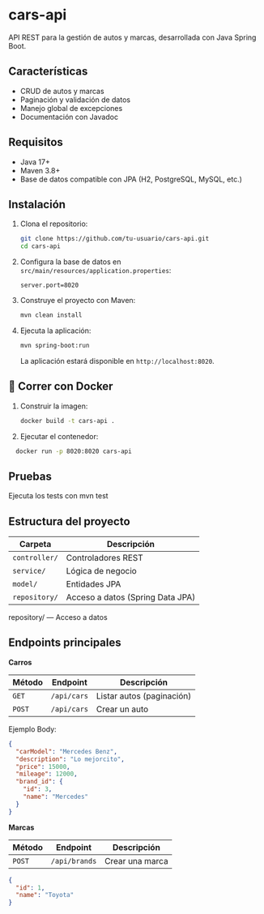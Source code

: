 # cars-api

API REST para la gestión de autos y marcas, desarrollada con Java Spring Boot.

## Características

- CRUD de autos y marcas
- Paginación y validación de datos
- Manejo global de excepciones
- Documentación con Javadoc

## Requisitos

- Java 17+
- Maven 3.8+
- Base de datos compatible con JPA (H2, PostgreSQL, MySQL, etc.)

## Instalación

1. Clona el repositorio:
   ```bash
   git clone https://github.com/tu-usuario/cars-api.git
   cd cars-api
   
2. Configura la base de datos en `src/main/resources/application.properties`:
   ```properties
   server.port=8020
   
3. Construye el proyecto con Maven:
   ```bash
   mvn clean install
4. Ejecuta la aplicación:
   ```bash
   mvn spring-boot:run
   ```
    La aplicación estará disponible en `http://localhost:8020`.
   
## 🐳 Correr con Docker

1. Construir la imagen:
   ```bash
   docker build -t cars-api .
2. Ejecutar el contenedor:
 ```bash  
   docker run -p 8020:8020 cars-api
 ```

## Pruebas
Ejecuta los tests con
mvn test

## Estructura del proyecto

| Carpeta       | Descripción                     |
|---------------|---------------------------------|
| `controller/` | Controladores REST              |
| `service/`    | Lógica de negocio               |
| `model/`      | Entidades JPA                   |
| `repository/` | Acceso a datos (Spring Data JPA)|

repository/ — Acceso a datos

## Endpoints principales

**Carros**

| Método | Endpoint       | Descripción          |
|--------|---------------|----------------------|
| `GET`  | `/api/cars`   | Listar autos (paginación) |
| `POST` | `/api/cars`   | Crear un auto        |


Ejemplo Body:
```json
{
  "carModel": "Mercedes Benz",
  "description": "Lo mejorcito",
  "price": 15000,
  "mileage": 12000,
  "brand_id": {
    "id": 3,
    "name": "Mercedes"
  }
}
```

**Marcas**

| Método | Endpoint      | Descripción     |
| ------ | ------------- | --------------- |
| `POST` | `/api/brands` | Crear una marca |


```json
{
  "id": 1,
  "name": "Toyota"
}
```

